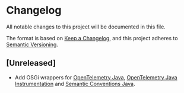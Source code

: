 # Changelog

All notable changes to this project will be documented in this file.

The format is based on [Keep a Changelog](https://keepachangelog.com/en/1.1.0/),
and this project adheres to [Semantic Versioning](https://semver.org/spec/v2.0.0.html).

## [Unreleased]

- Add OSGi wrappers for [OpenTelemetry Java](https://github.com/open-telemetry/opentelemetry-java), [OpenTelemetry Java Instrumentation](https://github.com/open-telemetry/opentelemetry-java-instrumentation) and [Semantic Conventions Java](https://github.com/open-telemetry/semantic-conventions-java).
